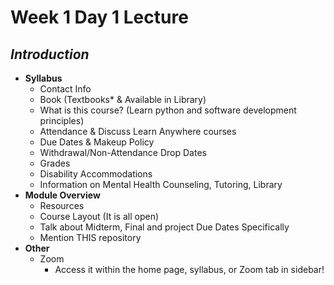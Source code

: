 # Week 1 Day 1 Lecture

## ***Introduction***
- **Syllabus**
    - Contact Info
    - Book (Textbooks* & Available in Library)
    - What is this course? (Learn python and software development principles)
    - Attendance & Discuss Learn Anywhere courses
    - Due Dates & Makeup Policy
    - Withdrawal/Non-Attendance Drop Dates
    - Grades
    - Disability Accommodations
    - Information on Mental Health Counseling, Tutoring, Library
- **Module Overview**
    - Resources
    - Course Layout (It is all open)
    - Talk about Midterm, Final and project Due Dates Specifically
    - Mention THIS repository
- **Other**
  - Zoom
    - Access it within the home page, syllabus, or Zoom tab in sidebar!
